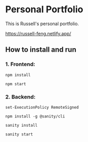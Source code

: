 # Personal Portfolio
This is Russell's personal portfolio.

https://russell-feng.netlify.app/

## How to install and run

### 1. Frontend:
   
   `npm install`

   `npm start`

### 2. Backend:

   `set-ExecutionPolicy RemoteSigned`
   
   `npm install -g @sanity/cli`

   `sanity install`

   `sanity start`
